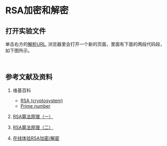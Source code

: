 # RSA加密和解密

## 打开实验文件

单击右方的[解析URL](https://codepen.io/quanbinn/pen/GRomwLe), 浏览器里会打开一个新的页面，里面有下面的两段代码段，如下图所示。

```html

```

```javascript

```

## 参考文献及资料

1. 维基百科
	- [RSA (cryptosystem)](https://en.wikipedia.org/wiki/RSA_(cryptosystem)) 
	- [Prime number](https://en.wikipedia.org/wiki/Prime_number) 

2. [RSA算法原理（一）](https://www.ruanyifeng.com/blog/2013/06/rsa_algorithm_part_one.html) 

3. [RSA算法原理（二）](https://www.ruanyifeng.com/blog/2013/07/rsa_algorithm_part_two.html) 

4. [在线体验RSA加密/解密](https://oktools.net/rsa) 



